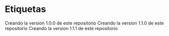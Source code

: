 # Etiquetas
Creando la version 1.0.0 de este repositorio 
Creando la version 1.1.0 de este repositorio 
Creando la version 1.1.1 de este repositorio 
